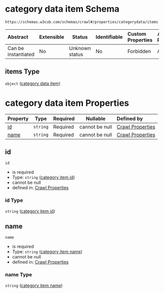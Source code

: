 # category data item Schema

```txt
https://schemas.w3cub.com/schemas/crawl#/properties/categorydata/items
```




| Abstract            | Extensible | Status         | Identifiable | Custom Properties | Additional Properties | Access Restrictions | Defined In                                                                   |
| :------------------ | ---------- | -------------- | ------------ | :---------------- | --------------------- | ------------------- | ---------------------------------------------------------------------------- |
| Can be instantiated | No         | Unknown status | No           | Forbidden         | Allowed               | none                | [crawl.schema.json\*](../generated/crawl.schema.json "open original schema") |

## items Type

`object` ([category data item](crawl-properties-category-data-category-data-item.md))

# category data item Properties

| Property      | Type     | Required | Nullable       | Defined by                                                                                                                                                                                           |
| :------------ | -------- | -------- | -------------- | :--------------------------------------------------------------------------------------------------------------------------------------------------------------------------------------------------- |
| [id](#id)     | `string` | Required | cannot be null | [Crawl Properties](crawl-properties-category-data-category-data-item-properties-category-item-id.md "https&#x3A;//schemas.w3cub.com/schemas/crawl#/properties/categorydata/items/properties/id")     |
| [name](#name) | `string` | Required | cannot be null | [Crawl Properties](crawl-properties-category-data-category-data-item-properties-category-item-name.md "https&#x3A;//schemas.w3cub.com/schemas/crawl#/properties/categorydata/items/properties/name") |

## id




`id`

-   is required
-   Type: `string` ([category item id](crawl-properties-category-data-category-data-item-properties-category-item-id.md))
-   cannot be null
-   defined in: [Crawl Properties](crawl-properties-category-data-category-data-item-properties-category-item-id.md "https&#x3A;//schemas.w3cub.com/schemas/crawl#/properties/categorydata/items/properties/id")

### id Type

`string` ([category item id](crawl-properties-category-data-category-data-item-properties-category-item-id.md))

## name




`name`

-   is required
-   Type: `string` ([category item name](crawl-properties-category-data-category-data-item-properties-category-item-name.md))
-   cannot be null
-   defined in: [Crawl Properties](crawl-properties-category-data-category-data-item-properties-category-item-name.md "https&#x3A;//schemas.w3cub.com/schemas/crawl#/properties/categorydata/items/properties/name")

### name Type

`string` ([category item name](crawl-properties-category-data-category-data-item-properties-category-item-name.md))
